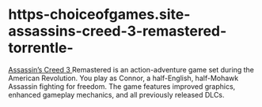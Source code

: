 # https-choiceofgames.site-assassins-creed-3-remastered-torrentle-
[Assassin’s Creed 3 ](https://choiceofgames.site/assassins-creed-3-remastered-torrentle/)Remastered is an action-adventure game set during the American Revolution. You play as Connor, a half-English, half-Mohawk Assassin fighting for freedom. The game features improved graphics, enhanced gameplay mechanics, and all previously released DLCs.
